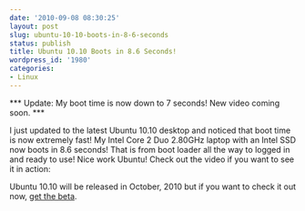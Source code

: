 ```yaml
---
date: '2010-09-08 08:30:25'
layout: post
slug: ubuntu-10-10-boots-in-8-6-seconds
status: publish
title: Ubuntu 10.10 Boots in 8.6 Seconds!
wordpress_id: '1980'
categories:
- Linux
---
```


*** Update: My boot time is now down to 7 seconds!  New video coming soon. ***

I just updated to the latest Ubuntu 10.10 desktop and noticed that boot time is now extremely fast!  My Intel Core 2 Duo 2.80GHz laptop with an Intel SSD now boots in 8.6 seconds!  That is from boot loader all the way to logged in and ready to use!  Nice work Ubuntu!  Check out the video if you want to see it in action:


Ubuntu 10.10 will be released in October, 2010 but if you want to check it out now, [get the beta](http://www.ubuntu.com/testing/maverick/beta).
